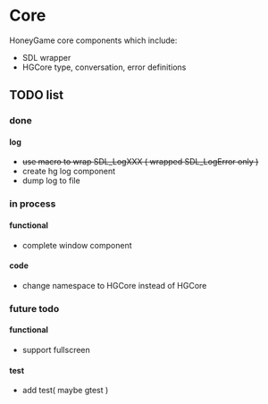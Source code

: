 # Core
HoneyGame core components which include:
* SDL wrapper
* HGCore type, conversation, error definitions 

## TODO list
### done
#### log
* ~~use macro to wrap SDL_LogXXX ( wrapped SDL_LogError only )~~
* create hg log component
* dump log to file

### in process
#### functional
* complete window component
#### code
* change namespace to HGCore instead of HGCore
### future todo
#### functional
* support fullscreen
#### test
* add test( maybe gtest )